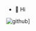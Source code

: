 - 👋 Hi

![github](https://img.shields.io/badge/GitHub-000000?style=for-the-badge&logo=GitHub&logoColor=white)]
